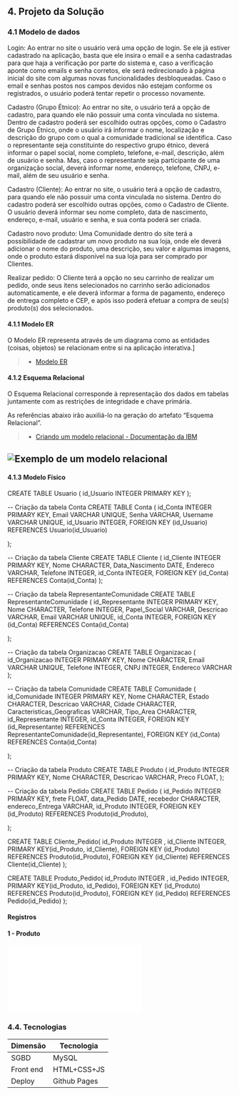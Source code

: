 ## 4. Projeto da Solução

### 4.1 Modelo de dados

Login: Ao entrar no site o usuário verá uma opção de login. Se ele já estiver cadastrado na aplicação, basta que ele insira o email e a senha cadastradas para que haja a verificação por parte do sistema e, caso a verificação aponte como emails e senha corretos, ele será redirecionado à página inicial do site com algumas novas funcionalidades desbloqueadas. Caso o email e senhas postos nos campos devidos não estejam conforme os registrados, o usuário poderá tentar repetir o processo novamente.

Cadastro (Grupo Étnico): Ao entrar no site, o usuário terá a opção de cadastro, para quando ele não possuir uma conta vinculada no sistema. Dentro de cadastro poderá ser escolhido outras opções, como o Cadastro de Grupo Étnico, onde o usuário irá informar o nome, localização e descrição do grupo com o qual a comunidade tradicional se identifica. Caso o representante seja constituinte do respectivo grupo étnico, deverá informar o papel social, nome completo, telefone, e-mail, descrição, além de usuário e senha. Mas, caso o representante seja participante de uma organização social, deverá informar nome, endereço, telefone, CNPJ, e-mail, além de seu usuário e senha.

Cadastro (Cliente): Ao entrar no site, o usuário terá a opção de cadastro, para quando ele não possuir uma conta vinculada no sistema. Dentro do cadastro poderá ser escolhido outras opções, como o Cadastro de Cliente. O usuário deverá informar seu nome completo, data de nascimento, endereço, e-mail, usuário e senha, e sua conta poderá ser criada.

Cadastro novo produto: Uma Comunidade dentro do site terá a possibilidade de cadastrar um novo produto na sua loja, onde ele deverá adicionar o nome do produto, uma descrição, seu valor e algumas imagens, onde o produto estará disponível na sua loja para ser comprado por Clientes.

Realizar pedido: O Cliente terá a opção no seu carrinho de realizar um pedido, onde seus itens selecionados no carrinho serão adicionados automaticamente, e ele deverá informar a forma de pagamento, endereço de entrega completo e CEP, e após isso poderá efetuar a compra de seu(s) produto(s) dos selecionados.

#### 4.1.1 Modelo ER

O Modelo ER representa através de um diagrama como as entidades (coisas, objetos) se relacionam entre si na aplicação interativa.]

> - [Modelo ER]([https://www.ibm.com/docs/pt-br/cognos-analytics/10.2.2?topic=designer-creating-relational-model](https://app.brmodeloweb.com/#!/publicview/673f8032f3fe6ec81282cceb))

#### 4.1.2 Esquema Relacional

O Esquema Relacional corresponde à representação dos dados em tabelas juntamente com as restrições de integridade e chave primária.
 
As referências abaixo irão auxiliá-lo na geração do artefato “Esquema Relacional”.

> - [Criando um modelo relacional - Documentação da IBM](https://www.ibm.com/docs/pt-br/cognos-analytics/10.2.2?topic=designer-creating-relational-model)

![Exemplo de um modelo relacional](images/modeloRelacional.png "Exemplo de Modelo Relacional.")
---


#### 4.1.3 Modelo Físico

CREATE TABLE Usuario (
    id_Usuario INTEGER PRIMARY KEY 
);

-- Criação da tabela Conta
CREATE TABLE Conta (
    id_Conta INTEGER PRIMARY KEY,
    Email VARCHAR UNIQUE,
    Senha VARCHAR,
    Username VARCHAR UNIQUE,
    id_Usuario INTEGER,
    FOREIGN KEY (id_Usuario) REFERENCES Usuario(id_Usuario)
    
);

-- Criação da tabela Cliente
CREATE TABLE Cliente (
    id_Cliente INTEGER PRIMARY KEY,
    Nome CHARACTER,
    Data_Nascimento DATE,
    Endereco VARCHAR,
    Telefone INTEGER,
    id_Conta INTEGER,
    FOREIGN KEY (id_Conta) REFERENCES Conta(id_Conta)
);

-- Criação da tabela RepresentanteComunidade
CREATE TABLE RepresentanteComunidade (
    id_Representante INTEGER PRIMARY KEY,
    Nome CHARACTER,
    Telefone INTEGER,
    Papel_Social VARCHAR,
    Descricao VARCHAR,
    Email VARCHAR UNIQUE,
    id_Conta INTEGER,
    FOREIGN KEY (id_Conta) REFERENCES Conta(id_Conta)
  
);

-- Criação da tabela Organizacao
CREATE TABLE Organizacao (
    id_Organizacao INTEGER PRIMARY KEY,
    Nome CHARACTER,
    Email VARCHAR UNIQUE,
    Telefone INTEGER,
    CNPJ INTEGER,
    Endereco VARCHAR
);

-- Criação da tabela Comunidade
CREATE TABLE Comunidade (
    id_Comunidade INTEGER PRIMARY KEY,
    Nome CHARACTER,
    Estado CHARACTER,
    Descricao VARCHAR,
    Cidade CHARACTER,
    Caracteristicas_Geograficas VARCHAR,
    Tipo_Area CHARACTER,
    id_Representante INTEGER,
	id_Conta INTEGER,
    FOREIGN KEY (id_Representante) REFERENCES RepresentanteComunidade(id_Representante),
	FOREIGN KEY (id_Conta) REFERENCES Conta(id_Conta)
  
);

-- Criação da tabela Produto
CREATE TABLE Produto (
    id_Produto INTEGER PRIMARY KEY,
    Nome CHARACTER,
    Descricao VARCHAR,
    Preco FLOAT,
);

-- Criação da tabela Pedido
CREATE TABLE Pedido (
    id_Pedido INTEGER PRIMARY KEY,
    frete FLOAT,
    data_Pedido DATE,
    recebedor CHARACTER,
    endereco_Entrega VARCHAR,
    id_Produto INTEGER,
    FOREIGN KEY (id_Produto) REFERENCES Produto(id_Produto),
    
);

CREATE TABLE Cliente_Pedido(
	id_Produto INTEGER ,
	id_Cliente INTEGER,
	PRIMARY KEY(id_Produto,	id_Cliente),
	FOREIGN KEY (id_Produto) REFERENCES Produto(id_Produto),
	FOREIGN KEY (id_Cliente) REFERENCES Cliente(id_Cliente)
);

CREATE TABLE Produto_Pedido(
	id_Produto INTEGER ,
	id_Pedido INTEGER,
	PRIMARY KEY(id_Produto,	id_Pedido),
	FOREIGN KEY (id_Produto) REFERENCES Produto(id_Produto),
	FOREIGN KEY (id_Pedido) REFERENCES Pedido(id_Pedido)
);


#### Registros 

#### 1 - Produto

![Registro produto](../docs/processos/imagens/CadastraProdutoRegistro.sql)



### 4.4. Tecnologias

| **Dimensão**   | **Tecnologia**  |
| ---            | ---             |
| SGBD           | MySQL           |
| Front end      | HTML+CSS+JS     |
| Deploy         | Github Pages    |


